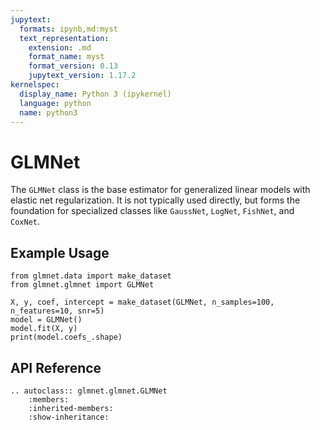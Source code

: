 ```yaml
---
jupytext:
  formats: ipynb,md:myst
  text_representation:
    extension: .md
    format_name: myst
    format_version: 0.13
    jupytext_version: 1.17.2
kernelspec:
  display_name: Python 3 (ipykernel)
  language: python
  name: python3
---
```


# GLMNet

The `GLMNet` class is the base estimator for generalized linear models with elastic net regularization. It is not typically used directly, but forms the foundation for specialized classes like `GaussNet`, `LogNet`, `FishNet`, and `CoxNet`.

## Example Usage

```{code-cell} ipython3
from glmnet.data import make_dataset
from glmnet.glmnet import GLMNet

X, y, coef, intercept = make_dataset(GLMNet, n_samples=100, n_features=10, snr=5)
model = GLMNet()
model.fit(X, y)
print(model.coefs_.shape)
```

## API Reference

```{eval-rst}
.. autoclass:: glmnet.glmnet.GLMNet
    :members:
    :inherited-members:
    :show-inheritance:
``` 